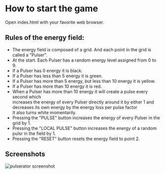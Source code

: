 # How to start the game

Open index.html with your favorite web browser.

## Rules of the energy field:

- The energy field is composed of a grid. And each point in the grid is called a "Pulser".
- At the start. Each Pulser has a random energy level assigned from 0 to 9.
- If a Pulser has 0 energy it is black.
- If a Pulser has less than 5 energy it is green.
- If a Pulser has more than 5 energy, but less than 10 energy it is yellow.
- If a Pulser has more than 10 energy it is red.
- When a Pulser has more than 10 energy it will create a pulse every second which <br /> 
    increases the energy of every Pulser directly around it by either 1 and decreases its own energy by the energy loss per pulse factor <br />
    It also turns white momentarily.   
- Pressing the "PULSE" button increases the energy of every Pulser in the grid by 1.
- Pressing the "LOCAL PULSE" button increases the energy of a random pulsr in the field by 1.
- Pressing the "RESET" button resets the energy field to point 2.

## Screenshots

![pulserator screenshot](/screenshot.png?raw=true)

